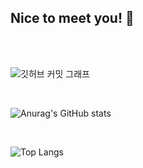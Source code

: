 ## Nice to meet you! 👋

</br></br>

![깃허브 커밋 그래프](https://github-readme-activity-graph.vercel.app/graph?username=zeroByte&theme=react-dark)

</br>

![Anurag's GitHub stats](https://github-readme-stats.vercel.app/api?username=zeroByte&show_icons=true&theme=radical)

</br>

![Top Langs](https://github-readme-stats.vercel.app/api/top-langs/?username=zeroByte&layout=compact)

</br>



<!--
**useBottle/useBottle** is a ✨ _special_ ✨ repository because its `README.md` (this file) appears on your GitHub profile.

Here are some ideas to get you started:

- 🔭 I’m currently working on ...
- 🌱 I’m currently learning ...
- 👯 I’m looking to collaborate on ...
- 🤔 I’m looking for help with ...
- 💬 Ask me about ...
- 📫 How to reach me: ...
- 😄 Pronouns: ...
- ⚡ Fun fact: ...
-->
